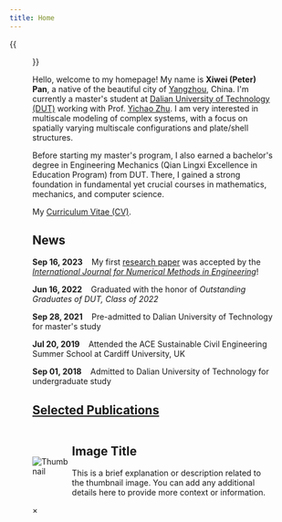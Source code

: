 ```yaml
---
title: Home
---
```


{{<figure src="/figures/Xiwei_Portrait.JPG" title="Me at Jinji Lake in Suzhou, Summer 2023 (Credit goes to Jiayi)" width="500">}}

Hello, welcome to my homepage! My name is **Xiwei (Peter) Pan**, a native of the beautiful city of [Yangzhou](https://en.wikipedia.org/wiki/Yangzhou), China. I'm currently a master's student at [Dalian University of Technology (DUT)](https://www.dlut.edu.cn/) working with Prof. [Yichao Zhu](http://faculty.dlut.edu.cn/zhuyc/zh_CN/index/968943/list/index.htm). I am very interested in multiscale modeling of complex systems, with a focus on spatially varying multiscale configurations and plate/shell structures.

Before starting my master's program, I also earned a bachelor's degree in Engineering Mechanics (Qian Lingxi Excellence in Education Program) from DUT. There, I gained a strong foundation in fundamental yet crucial courses in mathematics, mechanics, and computer science.

My [Curriculum Vitae (CV)](/files/Xiwei_CV.pdf).

## News

<p><b>Sep 16, 2023</b>&nbsp;&nbsp;&nbsp;&nbsp;My first <a href="https://onlinelibrary.wiley.com/doi/abs/10.1002/nme.7367">research paper</a> was accepted by the <a href="https://onlinelibrary.wiley.com/journal/10970207"><em>International Journal for Numerical Methods in Engineering</em></a>!</p>

<p><b>Jun 16, 2022</b>&nbsp;&nbsp;&nbsp;&nbsp;Graduated with the honor of <em>Outstanding Graduates of DUT, Class of 2022</em></p>

<p><b>Sep 28, 2021</b>&nbsp;&nbsp;&nbsp;&nbsp;Pre-admitted to Dalian University of Technology for master's study</p>

<p><b>Jul 20, 2019</b>&nbsp;&nbsp;&nbsp;&nbsp;Attended the ACE Sustainable Civil Engineering Summer School at Cardiff University, UK</p>

<p><b>Sep 01, 2018</b>&nbsp;&nbsp;&nbsp;&nbsp;Admitted to Dalian University of Technology for undergraduate study</p>

## [Selected Publications](https://xiweipan.vercel.app/en/projects/)

<meta charset="UTF-8">
<meta name="viewport" content="width=device-width, initial-scale=1.0">
<title>Thumbnail with Enlarged View and Explanations</title>
<style>
  /* Container for thumbnail and explanation */
  .container {
    display: flex;
    align-items: center;
  }

  /* Style for the thumbnail */
  .thumbnail {
    width: 150px;
    cursor: pointer;
    transition: 0.3s;
    border-radius: 8px;
    box-shadow: 0 4px 8px rgba(0,0,0,0.2);
  }

  /* Add a hover effect to the thumbnail */
  .thumbnail:hover {
    opacity: 0.7;
  }

  /* Style for the explanation box */
  .explanation {
    margin-left: 20px;
    font-family: Arial, sans-serif;
  }

  /* Style for the modal */
  .modal {
    display: none;
    position: fixed;
    z-index: 1;
    left: 0;
    top: 0;
    width: 100%;
    height: 100%;
    overflow: auto;
    background-color: rgba(0,0,0,0.8);
    animation: float 1s ease-in-out;
  }

  /* Style for the enlarged image inside the modal */
  .modal-content {
    margin: auto;
    display: block;
    width: 80%;
    max-width: 800px;
    animation: zoom 0.6s cubic-bezier(0.68, -0.55, 0.27, 1.55);
  }

  @keyframes zoom {
    from { transform: scale(0); }
    to { transform: scale(1); }
  }

  @keyframes float {
    from { transform: translateY(-20px); opacity: 0; }
    to { transform: translateY(0); opacity: 1; }
  }

  /* Style for the close button */
  .close {
    position: absolute;
    top: 20px;
    right: 35px;
    color: #fff;
    font-size: 40px;
    font-weight: bold;
    cursor: pointer;
    transition: 0.3s;
  }

  .close:hover,
  .close:focus {
    color: #bbb;
    text-decoration: none;
    cursor: pointer;
  }
</style>

<!-- Container for thumbnail and explanation -->
<div class="container">
    <!-- Thumbnail image -->
    <img src="/figures/BL.png" alt="Thumbnail" class="thumbnail" id="myThumbnail">
    <!-- Explanation section -->
    <div class="explanation">
        <h2>Image Title</h2>
        <p>This is a brief explanation or description related to the thumbnail image. You can add any additional details here to provide more context or information.</p>
    </div>
</div>

<!-- The Modal -->
<div id="myModal" class="modal">
    <span class="close">&times;</span>
    <img class="modal-content" id="img01">
</div>

<script>
// Get the modal
var modal = document.getElementById("myModal");

// Get the image and insert it inside the modal
var img = document.getElementById("myThumbnail");
var modalImg = document.getElementById("img01");

img.onclick = function() {
    modal.style.display = "block";
    modalImg.src = this.src;
}

// Get the <span> element that closes the modal
var span = document.getElementsByClassName("close")[0];

// When the user clicks on <span> (x), close the modal
span.onclick = function() { 
    modal.style.display = "none";
}
</script>